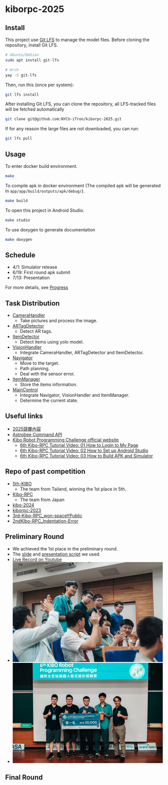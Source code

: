 # kiborpc-2025

## Install

This project use [Git LFS](https://git-lfs.com/) to manage the model files.
Before cloning the repository, install Git LFS.

```sh
# Ubuntu/Debian
sudo apt install git-lfs
```

```sh
# Arch
yay -S git-lfs
```

Then, run this (once per system):

```sh
git lfs install
```

After installing Git LFS, you can clone the repository, all LFS-tracked files will be fetched automatically

```sh
git clone git@github.com:NYCU-iTron/kiborpc-2025.git
```

If for any reason the large files are not downloaded, you can run:

```sh
git lfs pull
```

## Usage

To enter docker build environment.

```sh
make
```

To compile apk in docker environment (The compiled apk will be generated in `app/app/build/outputs/apk/debug/`).

```sh
make build
```

To open this project in Android Studio.

```sh
make studio
```

To use doxygen to generate documentation

```sh
make doxygen
```

## Schedule

- 4/1: Simulator release
- 6/19: First round apk submit
- 7/13: Presentation

For more details, see [Progress](./docs/progress/progress.md)

## Task Distribution

- [CameraHandler](./app/app/src/main/java/jp/jaxa/iss/kibo/rpc/sampleapk/CameraHandler.java)
  - Take pictures and process the image.
- [ARTagDetector](./app/app/src/main/java/jp/jaxa/iss/kibo/rpc/sampleapk/ARTagDetector.java)
  - Detect AR tags.
- [ItemDetector](./app/app/src/main/java/jp/jaxa/iss/kibo/rpc/sampleapk/ItemDetector.java)
  - Detect items using yolo model.
- [VisionHandler](./app/app/src/main/java/jp/jaxa/iss/kibo/rpc/sampleapk/VisionHandler.java)
  - Integrate CameraHandler, ARTagDetector and ItemDetector.
- [Navigator](./app/app/src/main/java/jp/jaxa/iss/kibo/rpc/sampleapk/Navigator.java)
  - Move to the target.
  - Path planning.
  - Deal with the sensor error.
- [ItemManager](./app/app/src/main/java/jp/jaxa/iss/kibo/rpc/sampleapk/ItemManager.java)
  - Store the items information.
- [MainControl](./app/app/src/main/java/jp/jaxa/iss/kibo/rpc/sampleapk/MainControl.java)
  - Integrate Navigator, VisionHandler and ItemManager.
  - Determine the current state.

## Useful links

- [2025競賽內容](https://2025kiborpc.ncku.edu.tw/%E7%AB%B6%E8%B3%BD%E5%85%A7%E5%AE%B9)
- [Astrobee Command API](https://nasa.github.io/astrobee/v/develop/command_dictionary.html)
- [Kibo Robot Programming Challenge official website](https://jaxa.krpc.jp/)
  - [6th Kibo-RPC Tutorial Video: 01 How to Login to My Page](https://youtu.be/PPwQDeAJsqg?si=ljjorvINLsrGOTF3)
  - [6th Kibo-RPC Tutorial Video: 02 How to Set up Android Studio](https://youtu.be/bN47LxLWkbU?si=dVKal4-G-o9Y2tIs)
  - [6th Kibo-RPC Tutorial Video: 03 How to Build APK and Simulator](https://youtu.be/LeC3sIL1sWE?si=6Vczm36ZKfC2GNsv)

## Repo of past competition

- [5th-KIBO](https://github.com/KIBO-Astronut/5th-KIBO)
  - The team from Tailand, winning the 1st place in 5th.
- [Kibo-RPC](https://github.com/Kobe-uni-Hyperion/Kibo-RPC)
  - The team from Japan
- [kibo-2024](https://github.com/Team-Cartographer/kibo-2024)
- [kiborpc-2023](https://github.com/Team-Cartographer/kiborpc-2023)
- [3rd-Kibo-RPC_won-spaceYPublic](https://github.com/M-TRCH/3rd-Kibo-RPC_won-spaceY)
- [2ndKIbo-RPC_Indentation-Error](https://github.com/wtarit/2nd-Kibo-RPC_Indentation-Error?tab=readme-ov-file)

## Preliminary Round

- We achieved the 1st place in the preliminary round.
- The [slide](./docs/slides/slides.pdf) and [presentation script](./docs/notes/presentation_script.md) we used.
- [Live Record on Youtube](https://www.youtube.com/live/56YUyxNEy1s?t=5424s)
- ![Preliminary photo 1](./assets/preliminary-1.jpg)
- ![Preliminary photo 2](./assets/preliminary-2.jpg)

## Final Round
